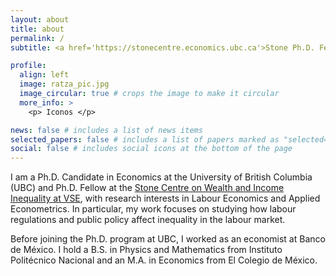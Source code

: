 ```yaml
---
layout: about
title: about
permalink: /
subtitle: <a href='https://stonecentre.economics.ubc.ca'>Stone Ph.D. Fellow</a>. 6000 Iona Drive Vancouver, B.C., Canada, V6T 1L4.

profile:
  align: left
  image: ratza_pic.jpg
  image_circular: true # crops the image to make it circular
  more_info: >
    <p> Iconos </p>

news: false # includes a list of news items
selected_papers: false # includes a list of papers marked as "selected={true}"
social: false # includes social icons at the bottom of the page
---
```


I am a Ph.D. Candidate in Economics at the University of British Columbia (UBC) and Ph.D. Fellow at the [Stone Centre on Wealth and Income Inequality at VSE](https://stonecentre.economics.ubc.ca), with research interests in Labour Economics and Applied Econometrics. In particular, my work focuses on studying how labour regulations and public policy affect inequality in the labour market.

Before joining the Ph.D. program at UBC, I worked as an economist at Banco de México. I hold a B.S. in Physics and Mathematics from Instituto Politécnico Nacional and an M.A. in Economics from El Colegio de México.

